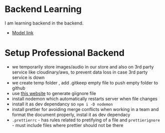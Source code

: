 # Backend Learning

I am learning backend in the backend.
- [Model link](https://app.eraser.io/workspace/YtPqZ1VogxGy1jzIDkzj)

# Setup Professional Backend

* we temporarily store images/audio in our store and also on 3rd party service like cloudinary/aws, to prevent data loss in case 3rd party service is down
* we create temp folder , add .gitkeep empty file to push empty folder to github
* use [this website](https://mrkandreev.name/snippets/gitignore-generator/#Node) to generate giignore file
* install nodemon which automatically restarts server when file changes
* install it as dev dependancy so `npm i -D nodemon`
* install prettier for avoiding merge conflicts when working in a team and format the document properly, instal it as dev dependacy
* `.prettierrc` - has rules related to pretifying of a file and `prettierignore` - must include files where prettier should not be there